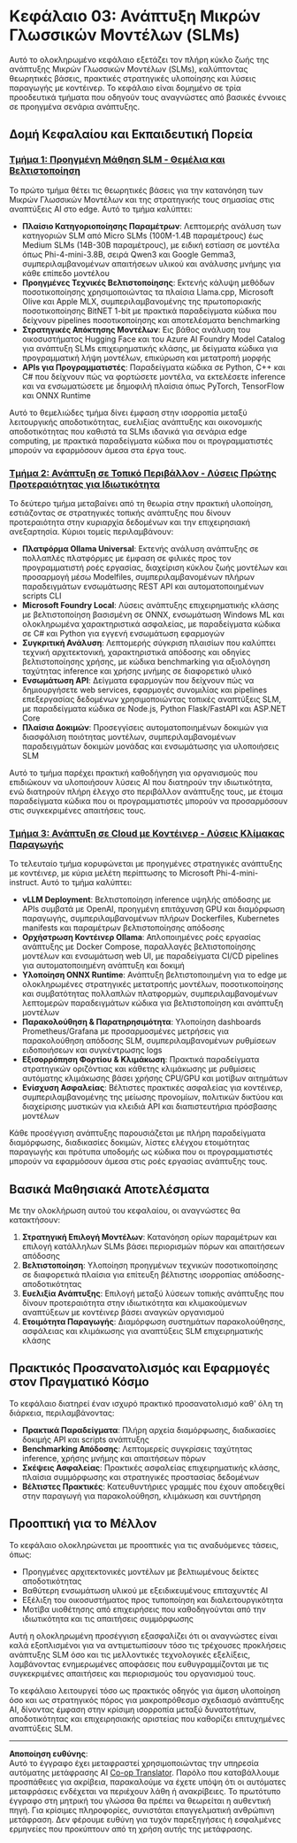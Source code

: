 <!--
CO_OP_TRANSLATOR_METADATA:
{
  "original_hash": "6cf75ae5b01949656a3ad41425c7ffe4",
  "translation_date": "2025-09-18T08:16:44+00:00",
  "source_file": "Module03/README.md",
  "language_code": "el"
}
-->
# Κεφάλαιο 03: Ανάπτυξη Μικρών Γλωσσικών Μοντέλων (SLMs)

Αυτό το ολοκληρωμένο κεφάλαιο εξετάζει τον πλήρη κύκλο ζωής της ανάπτυξης Μικρών Γλωσσικών Μοντέλων (SLMs), καλύπτοντας θεωρητικές βάσεις, πρακτικές στρατηγικές υλοποίησης και λύσεις παραγωγής με κοντέινερ. Το κεφάλαιο είναι δομημένο σε τρία προοδευτικά τμήματα που οδηγούν τους αναγνώστες από βασικές έννοιες σε προηγμένα σενάρια ανάπτυξης.

## Δομή Κεφαλαίου και Εκπαιδευτική Πορεία

### **[Τμήμα 1: Προηγμένη Μάθηση SLM - Θεμέλια και Βελτιστοποίηση](./01.SLMAdvancedLearning.md)**
Το πρώτο τμήμα θέτει τις θεωρητικές βάσεις για την κατανόηση των Μικρών Γλωσσικών Μοντέλων και της στρατηγικής τους σημασίας στις αναπτύξεις AI στο edge. Αυτό το τμήμα καλύπτει:

- **Πλαίσιο Κατηγοριοποίησης Παραμέτρων**: Λεπτομερής ανάλυση των κατηγοριών SLM από Micro SLMs (100M-1.4B παραμέτρους) έως Medium SLMs (14B-30B παραμέτρους), με ειδική εστίαση σε μοντέλα όπως Phi-4-mini-3.8B, σειρά Qwen3 και Google Gemma3, συμπεριλαμβανομένων απαιτήσεων υλικού και ανάλυσης μνήμης για κάθε επίπεδο μοντέλου
- **Προηγμένες Τεχνικές Βελτιστοποίησης**: Εκτενής κάλυψη μεθόδων ποσοτικοποίησης χρησιμοποιώντας τα πλαίσια Llama.cpp, Microsoft Olive και Apple MLX, συμπεριλαμβανομένης της πρωτοποριακής ποσοτικοποίησης BitNET 1-bit με πρακτικά παραδείγματα κώδικα που δείχνουν pipelines ποσοτικοποίησης και αποτελέσματα benchmarking
- **Στρατηγικές Απόκτησης Μοντέλων**: Εις βάθος ανάλυση του οικοσυστήματος Hugging Face και του Azure AI Foundry Model Catalog για ανάπτυξη SLMs επιχειρηματικής κλάσης, με δείγματα κώδικα για προγραμματική λήψη μοντέλων, επικύρωση και μετατροπή μορφής
- **APIs για Προγραμματιστές**: Παραδείγματα κώδικα σε Python, C++ και C# που δείχνουν πώς να φορτώσετε μοντέλα, να εκτελέσετε inference και να ενσωματώσετε με δημοφιλή πλαίσια όπως PyTorch, TensorFlow και ONNX Runtime

Αυτό το θεμελιώδες τμήμα δίνει έμφαση στην ισορροπία μεταξύ λειτουργικής αποδοτικότητας, ευελιξίας ανάπτυξης και οικονομικής αποδοτικότητας που καθιστά τα SLMs ιδανικά για σενάρια edge computing, με πρακτικά παραδείγματα κώδικα που οι προγραμματιστές μπορούν να εφαρμόσουν άμεσα στα έργα τους.

### **[Τμήμα 2: Ανάπτυξη σε Τοπικό Περιβάλλον - Λύσεις Πρώτης Προτεραιότητας για Ιδιωτικότητα](./02.DeployingSLMinLocalEnv.md)**
Το δεύτερο τμήμα μεταβαίνει από τη θεωρία στην πρακτική υλοποίηση, εστιάζοντας σε στρατηγικές τοπικής ανάπτυξης που δίνουν προτεραιότητα στην κυριαρχία δεδομένων και την επιχειρησιακή ανεξαρτησία. Κύριοι τομείς περιλαμβάνουν:

- **Πλατφόρμα Ollama Universal**: Εκτενής ανάλυση ανάπτυξης σε πολλαπλές πλατφόρμες με έμφαση σε φιλικές προς τον προγραμματιστή ροές εργασίας, διαχείριση κύκλου ζωής μοντέλων και προσαρμογή μέσω Modelfiles, συμπεριλαμβανομένων πλήρων παραδειγμάτων ενσωμάτωσης REST API και αυτοματοποιημένων scripts CLI
- **Microsoft Foundry Local**: Λύσεις ανάπτυξης επιχειρηματικής κλάσης με βελτιστοποίηση βασισμένη σε ONNX, ενσωμάτωση Windows ML και ολοκληρωμένα χαρακτηριστικά ασφαλείας, με παραδείγματα κώδικα σε C# και Python για εγγενή ενσωμάτωση εφαρμογών
- **Συγκριτική Ανάλυση**: Λεπτομερής σύγκριση πλαισίων που καλύπτει τεχνική αρχιτεκτονική, χαρακτηριστικά απόδοσης και οδηγίες βελτιστοποίησης χρήσης, με κώδικα benchmarking για αξιολόγηση ταχύτητας inference και χρήσης μνήμης σε διαφορετικό υλικό
- **Ενσωμάτωση API**: Δείγματα εφαρμογών που δείχνουν πώς να δημιουργήσετε web services, εφαρμογές συνομιλίας και pipelines επεξεργασίας δεδομένων χρησιμοποιώντας τοπικές αναπτύξεις SLM, με παραδείγματα κώδικα σε Node.js, Python Flask/FastAPI και ASP.NET Core
- **Πλαίσια Δοκιμών**: Προσεγγίσεις αυτοματοποιημένων δοκιμών για διασφάλιση ποιότητας μοντέλων, συμπεριλαμβανομένων παραδειγμάτων δοκιμών μονάδας και ενσωμάτωσης για υλοποιήσεις SLM

Αυτό το τμήμα παρέχει πρακτική καθοδήγηση για οργανισμούς που επιδιώκουν να υλοποιήσουν λύσεις AI που διατηρούν την ιδιωτικότητα, ενώ διατηρούν πλήρη έλεγχο στο περιβάλλον ανάπτυξης τους, με έτοιμα παραδείγματα κώδικα που οι προγραμματιστές μπορούν να προσαρμόσουν στις συγκεκριμένες απαιτήσεις τους.

### **[Τμήμα 3: Ανάπτυξη σε Cloud με Κοντέινερ - Λύσεις Κλίμακας Παραγωγής](./03.DeployingSLMinCloud.md)**
Το τελευταίο τμήμα κορυφώνεται με προηγμένες στρατηγικές ανάπτυξης με κοντέινερ, με κύρια μελέτη περίπτωσης το Microsoft Phi-4-mini-instruct. Αυτό το τμήμα καλύπτει:

- **vLLM Deployment**: Βελτιστοποίηση inference υψηλής απόδοσης με APIs συμβατά με OpenAI, προηγμένη επιτάχυνση GPU και διαμόρφωση παραγωγής, συμπεριλαμβανομένων πλήρων Dockerfiles, Kubernetes manifests και παραμέτρων βελτιστοποίησης απόδοσης
- **Ορχήστρωση Κοντέινερ Ollama**: Απλοποιημένες ροές εργασίας ανάπτυξης με Docker Compose, παραλλαγές βελτιστοποίησης μοντέλων και ενσωμάτωση web UI, με παραδείγματα CI/CD pipelines για αυτοματοποιημένη ανάπτυξη και δοκιμή
- **Υλοποίηση ONNX Runtime**: Ανάπτυξη βελτιστοποιημένη για το edge με ολοκληρωμένες στρατηγικές μετατροπής μοντέλων, ποσοτικοποίησης και συμβατότητας πολλαπλών πλατφορμών, συμπεριλαμβανομένων λεπτομερών παραδειγμάτων κώδικα για βελτιστοποίηση και ανάπτυξη μοντέλων
- **Παρακολούθηση & Παρατηρησιμότητα**: Υλοποίηση dashboards Prometheus/Grafana με προσαρμοσμένες μετρήσεις για παρακολούθηση απόδοσης SLM, συμπεριλαμβανομένων ρυθμίσεων ειδοποιήσεων και συγκέντρωσης logs
- **Εξισορρόπηση Φορτίου & Κλιμάκωση**: Πρακτικά παραδείγματα στρατηγικών οριζόντιας και κάθετης κλιμάκωσης με ρυθμίσεις αυτόματης κλιμάκωσης βάσει χρήσης CPU/GPU και μοτίβων αιτημάτων
- **Ενίσχυση Ασφαλείας**: Βέλτιστες πρακτικές ασφαλείας για κοντέινερ, συμπεριλαμβανομένης της μείωσης προνομίων, πολιτικών δικτύου και διαχείρισης μυστικών για κλειδιά API και διαπιστευτήρια πρόσβασης μοντέλων

Κάθε προσέγγιση ανάπτυξης παρουσιάζεται με πλήρη παραδείγματα διαμόρφωσης, διαδικασίες δοκιμών, λίστες ελέγχου ετοιμότητας παραγωγής και πρότυπα υποδομής ως κώδικα που οι προγραμματιστές μπορούν να εφαρμόσουν άμεσα στις ροές εργασίας ανάπτυξης τους.

## Βασικά Μαθησιακά Αποτελέσματα

Με την ολοκλήρωση αυτού του κεφαλαίου, οι αναγνώστες θα κατακτήσουν:

1. **Στρατηγική Επιλογή Μοντέλων**: Κατανόηση ορίων παραμέτρων και επιλογή κατάλληλων SLMs βάσει περιορισμών πόρων και απαιτήσεων απόδοσης
2. **Βελτιστοποίηση**: Υλοποίηση προηγμένων τεχνικών ποσοτικοποίησης σε διαφορετικά πλαίσια για επίτευξη βέλτιστης ισορροπίας απόδοσης-αποδοτικότητας
3. **Ευελιξία Ανάπτυξης**: Επιλογή μεταξύ λύσεων τοπικής ανάπτυξης που δίνουν προτεραιότητα στην ιδιωτικότητα και κλιμακούμενων αναπτύξεων με κοντέινερ βάσει αναγκών οργανισμού
4. **Ετοιμότητα Παραγωγής**: Διαμόρφωση συστημάτων παρακολούθησης, ασφάλειας και κλιμάκωσης για αναπτύξεις SLM επιχειρηματικής κλάσης

## Πρακτικός Προσανατολισμός και Εφαρμογές στον Πραγματικό Κόσμο

Το κεφάλαιο διατηρεί έναν ισχυρό πρακτικό προσανατολισμό καθ' όλη τη διάρκεια, περιλαμβάνοντας:

- **Πρακτικά Παραδείγματα**: Πλήρη αρχεία διαμόρφωσης, διαδικασίες δοκιμής API και scripts ανάπτυξης
- **Benchmarking Απόδοσης**: Λεπτομερείς συγκρίσεις ταχύτητας inference, χρήσης μνήμης και απαιτήσεων πόρων
- **Σκέψεις Ασφαλείας**: Πρακτικές ασφαλείας επιχειρηματικής κλάσης, πλαίσια συμμόρφωσης και στρατηγικές προστασίας δεδομένων
- **Βέλτιστες Πρακτικές**: Κατευθυντήριες γραμμές που έχουν αποδειχθεί στην παραγωγή για παρακολούθηση, κλιμάκωση και συντήρηση

## Προοπτική για το Μέλλον

Το κεφάλαιο ολοκληρώνεται με προοπτικές για τις αναδυόμενες τάσεις, όπως:

- Προηγμένες αρχιτεκτονικές μοντέλων με βελτιωμένους δείκτες αποδοτικότητας
- Βαθύτερη ενσωμάτωση υλικού με εξειδικευμένους επιταχυντές AI
- Εξέλιξη του οικοσυστήματος προς τυποποίηση και διαλειτουργικότητα
- Μοτίβα υιοθέτησης από επιχειρήσεις που καθοδηγούνται από την ιδιωτικότητα και τις απαιτήσεις συμμόρφωσης

Αυτή η ολοκληρωμένη προσέγγιση εξασφαλίζει ότι οι αναγνώστες είναι καλά εξοπλισμένοι για να αντιμετωπίσουν τόσο τις τρέχουσες προκλήσεις ανάπτυξης SLM όσο και τις μελλοντικές τεχνολογικές εξελίξεις, λαμβάνοντας ενημερωμένες αποφάσεις που ευθυγραμμίζονται με τις συγκεκριμένες απαιτήσεις και περιορισμούς του οργανισμού τους.

Το κεφάλαιο λειτουργεί τόσο ως πρακτικός οδηγός για άμεση υλοποίηση όσο και ως στρατηγικός πόρος για μακροπρόθεσμο σχεδιασμό ανάπτυξης AI, δίνοντας έμφαση στην κρίσιμη ισορροπία μεταξύ δυνατοτήτων, αποδοτικότητας και επιχειρησιακής αριστείας που καθορίζει επιτυχημένες αναπτύξεις SLM.

---

**Αποποίηση ευθύνης**:  
Αυτό το έγγραφο έχει μεταφραστεί χρησιμοποιώντας την υπηρεσία αυτόματης μετάφρασης AI [Co-op Translator](https://github.com/Azure/co-op-translator). Παρόλο που καταβάλλουμε προσπάθειες για ακρίβεια, παρακαλούμε να έχετε υπόψη ότι οι αυτόματες μεταφράσεις ενδέχεται να περιέχουν λάθη ή ανακρίβειες. Το πρωτότυπο έγγραφο στη μητρική του γλώσσα θα πρέπει να θεωρείται η αυθεντική πηγή. Για κρίσιμες πληροφορίες, συνιστάται επαγγελματική ανθρώπινη μετάφραση. Δεν φέρουμε ευθύνη για τυχόν παρεξηγήσεις ή εσφαλμένες ερμηνείες που προκύπτουν από τη χρήση αυτής της μετάφρασης.